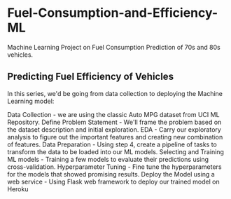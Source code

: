 # Fuel-Consumption-and-Efficiency-ML
Machine Learning Project on Fuel Consumption Prediction of 70s and 80s vehicles.


## Predicting Fuel Efficiency of Vehicles
In this series, we'd be going from data collection to deploying the Machine Learning model:

Data Collection - we are using the classic Auto MPG dataset from UCI ML Repository.
Define Problem Statement - We'll frame the problem based on the dataset description and initial exploration.
EDA - Carry our exploratory analysis to figure out the important features and creating new combination of features.
Data Preparation - Using step 4, create a pipeline of tasks to transform the data to be loaded into our ML models.
Selecting and Training ML models - Training a few models to evaluate their predictions using cross-validation.
Hyperparameter Tuning - Fine tune the hyperparameters for the models that showed promising results.
Deploy the Model using a web service - Using Flask web framework to deploy our trained model on Heroku
